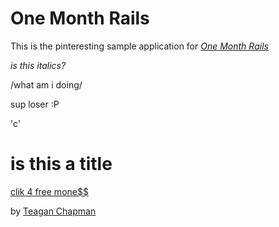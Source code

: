 # One Month Rails

This is the pinteresting sample application for
[*One Month Rails*](http://onemonthrails.com)

*is this italics?*

/what am i doing/

sup loser :P

'c'

# is this a title

[clik 4 free mone$$](https://www.youtube.com/watch?v=dQw4w9WgXcQ)

by [Teagan Chapman](http://google.com)